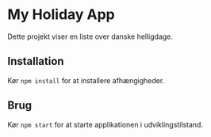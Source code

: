 # My Holiday App

Dette projekt viser en liste over danske helligdage.

## Installation

Kør `npm install` for at installere afhængigheder.

## Brug

Kør `npm start` for at starte applikationen i udviklingstilstand.